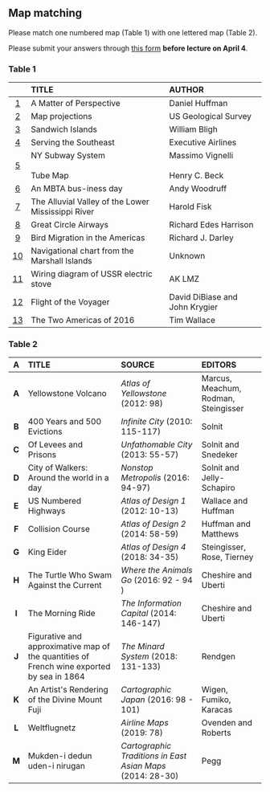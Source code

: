 ## Map matching    

Please match one numbered map (Table 1) with one lettered map (Table 2).  

Please submit your answers through [this form](https://forms.gle/AxGTkXB4EX5ADfkp8) __before lecture on April 4__.   

### Table 1  

|  | TITLE | AUTHOR |
| :---: | :--- | :--- |
| [1][1] | A Matter of Perspective | Daniel Huffman |   
| [2][2] | Map projections | US Geological Survey |
| [3][3] | Sandwich Islands | William Bligh |  
| [4][4] | Serving the Southeast | Executive Airlines |  
| [5][5] | NY Subway System<br><br>Tube Map | Massimo Vignelli<br><br>Henry C. Beck |  
| [6][6] | An MBTA bus-iness day | Andy Woodruff |  
| [7][7] | The Alluvial Valley of the Lower Mississippi River | Harold Fisk |  
| [8][8] | Great Circle Airways | Richard Edes Harrison |  
| [9][9] | Bird Migration in the Americas | Richard J. Darley |   
| [10][10] | Navigational chart from the Marshall Islands | Unknown |
| [11][11] | Wiring diagram of USSR electric stove | AK LMZ |  
| [12][12] | Flight of the Voyager | David DiBiase and John Krygier |  
| [13][13] | The Two Americas of 2016 | Tim Wallace |  

### Table 2  

| A | TITLE | SOURCE | EDITORS |
| :---: | :--- | :--- | :--- |
| __A__ | Yellowstone Volcano| _Atlas of Yellowstone_ (2012: 98) | Marcus, Meachum, Rodman, Steingisser |  
| __B__ | 400 Years and 500 Evictions | _Infinite City_ (2010: 115-117) | Solnit |
| __C__ | Of Levees and Prisons | _Unfathomable City_ (2013: 55-57)  | Solnit and Snedeker |  
| __D__ | City of Walkers: Around the world in a day | _Nonstop Metropolis_ (2016: 94-97) | Solnit and Jelly-Schapiro |   
| __E__ | US Numbered Highways | _Atlas of Design 1_ (2012: 10-13) | Wallace and Huffman |
| __F__ | Collision Course | _Atlas of Design 2_ (2014: 58-59) |  Huffman and Matthews |
| __G__ | King Eider | _Atlas of Design 4_ (2018: 34-35) | Steingisser, Rose, Tierney |  
| __H__ | The Turtle Who Swam Against the Current | _Where the Animals Go_ (2016: 92 - 94 ) | Cheshire and Uberti |
| __I__ | The Morning Ride | _The Information Capital_ (2014: 146-147) | Cheshire and Uberti |
| __J__ | Figurative and approximative map of the quantities of French wine exported by sea in 1864 | _The Minard System_ (2018: 131-133) | Rendgen |
| __K__ | An Artist's Rendering of the Divine Mount Fuji | _Cartographic Japan_ (2016: 98 - 101) | Wigen, Fumiko, Karacas |
| __L__ | Weltflugnetz | _Airline Maps_ (2019: 78) | Ovenden and Roberts |  
| __M__ | Mukden-i dedun uden-i nirugan | _Cartographic Traditions in East Asian Maps_ (2014: 28-30) | Pegg |  

[1]: https://somethingaboutmaps.wordpress.com/2015/09/28/a-matter-of-perspective/  

[2]: https://d9-wret.s3.us-west-2.amazonaws.com/assets/palladium/production/s3fs-public/atoms/files/Map%20projections.pdf  

[3]: https://www.davidrumsey.com/luna/servlet/s/3148x8  

[4]: images/executive-airlines01.jpg  

[5]: https://www.nytimes.com/2012/08/06/arts/design/the-subway-map-that-rattled-new-yorkers.html  

[6]: https://bostonography.com/2011/an-mbta-bus-iness-day/   

[7]: http://www.radicalcartography.net/index.html?fisk  

[8]: https://www.davidrumsey.com/luna/servlet/s/0824v0  

[9]: https://interactivity.partica.online/NatGeoMaps/mapviewer.html?mapName=1979_08_Bird%20Migration%20in%20Americas_side%202

[10]: https://en.wikipedia.org/wiki/Marshall_Islands_stick_chart#/media/File:Micronesian_navigational_chart.jpg  

[11]: https://upload.wikimedia.org/wikipedia/commons/0/03/Wiring_diagram_of_USSR_electric_stove.JPG

[12]: https://makingmaps.files.wordpress.com/2011/10/makingmapsannotatedvoyagermaps.pdf  

[13]: https://www.nytimes.com/interactive/2016/11/16/us/politics/the-two-americas-of-2016.html  
